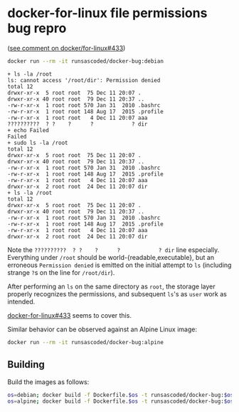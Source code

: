 # docker-for-linux file permissions bug repro
([see comment on docker/for-linux#433](https://github.com/docker/for-linux/issues/433#issuecomment-743780143))

```bash
docker run --rm -it runsascoded/docker-bug:debian
```
```
+ ls -la /root
ls: cannot access '/root/dir': Permission denied
total 12
drwxr-xr-x  5 root root  75 Dec 11 20:07 .
drwxr-xr-x 40 root root  79 Dec 11 20:37 ..
-rw-r-xr-x  1 root root 570 Jan 31  2010 .bashrc
-rw-r-xr-x  1 root root 148 Aug 17  2015 .profile
-rw-r-xr-x  1 root root   4 Dec 11 20:07 aaa
??????????  ? ?    ?      ?            ? dir
+ echo Failed
Failed
+ sudo ls -la /root
total 12
drwxr-xr-x  5 root root  75 Dec 11 20:07 .
drwxr-xr-x 40 root root  79 Dec 11 20:37 ..
-rw-r-xr-x  1 root root 570 Jan 31  2010 .bashrc
-rw-r-xr-x  1 root root 148 Aug 17  2015 .profile
-rw-r-xr-x  1 root root   4 Dec 11 20:07 aaa
drwxr-xr-x  2 root root  24 Dec 11 20:07 dir
+ ls -la /root
total 12
drwxr-xr-x  5 root root  75 Dec 11 20:07 .
drwxr-xr-x 40 root root  79 Dec 11 20:37 ..
-rw-r-xr-x  1 root root 570 Jan 31  2010 .bashrc
-rw-r-xr-x  1 root root 148 Aug 17  2015 .profile
-rw-r-xr-x  1 root root   4 Dec 11 20:07 aaa
drwxr-xr-x  2 root root  24 Dec 11 20:07 dir
```

Note the `??????????  ? ?    ?      ?            ? dir` line especially. Everything under `/root` should be world-{readable,executable}, but an erroneous `Permission denied` is emitted on the initial attempt to `ls` (including strange `?`s on the line for `/root/dir`).

After performing an `ls` on the same directory as `root`, the storage layer properly recognizes the permissions, and subsequent `ls`'s as `user` work as intended.

[docker-for-linux#433](https://github.com/docker/for-linux/issues/433) seems to cover this.

Similar behavior can be observed against an Alpine Linux image:
```bash
docker run --rm -it runsascoded/docker-bug:alpine
```

## Building
Build the images as follows:

```bash
os=debian; docker build -f Dockerfile.$os -t runsascoded/docker-bug:$os .
os=alpine; docker build -f Dockerfile.$os -t runsascoded/docker-bug:$os .
```
